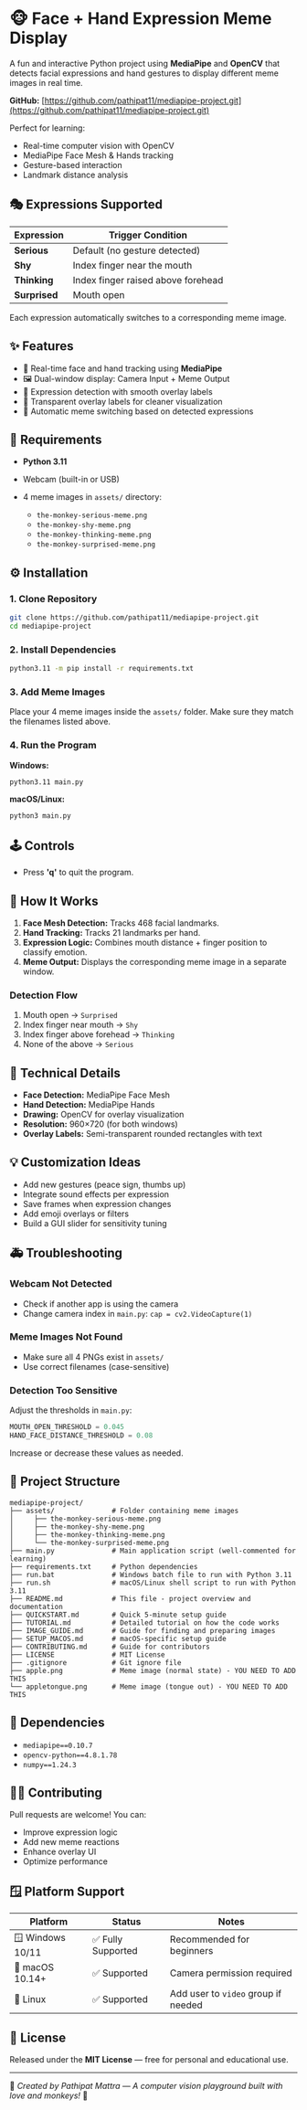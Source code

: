 # 🐵 Face + Hand Expression Meme Display

A fun and interactive Python project using **MediaPipe** and **OpenCV** that detects facial expressions and hand gestures to display different meme images in real time.

**GitHub:** [https://github.com/pathipat11/mediapipe-project.git](https://github.com/pathipat11/mediapipe-project.git)

Perfect for learning:

* Real-time computer vision with OpenCV
* MediaPipe Face Mesh & Hands tracking
* Gesture-based interaction
* Landmark distance analysis

## 🎭 Expressions Supported

| Expression    | Trigger Condition                  |
| ------------- | ---------------------------------- |
| **Serious**   | Default (no gesture detected)      |
| **Shy**       | Index finger near the mouth        |
| **Thinking**  | Index finger raised above forehead |
| **Surprised** | Mouth open                         |

Each expression automatically switches to a corresponding meme image.

## ✨ Features

* 🧠 Real-time face and hand tracking using **MediaPipe**
* 🖼️ Dual-window display: Camera Input + Meme Output
* 🧩 Expression detection with smooth overlay labels
* 🎨 Transparent overlay labels for cleaner visualization
* 🔄 Automatic meme switching based on detected expressions

## 🧰 Requirements

* **Python 3.11**
* Webcam (built-in or USB)
* 4 meme images in `assets/` directory:

  * `the-monkey-serious-meme.png`
  * `the-monkey-shy-meme.png`
  * `the-monkey-thinking-meme.png`
  * `the-monkey-surprised-meme.png`

## ⚙️ Installation

### 1. Clone Repository

```bash
git clone https://github.com/pathipat11/mediapipe-project.git
cd mediapipe-project
```

### 2. Install Dependencies

```bash
python3.11 -m pip install -r requirements.txt
```

### 3. Add Meme Images

Place your 4 meme images inside the `assets/` folder. Make sure they match the filenames listed above.

### 4. Run the Program

**Windows:**

```bash
python3.11 main.py
```

**macOS/Linux:**

```bash
python3 main.py
```

## 🕹️ Controls

* Press **'q'** to quit the program.

## 🧠 How It Works

1. **Face Mesh Detection:** Tracks 468 facial landmarks.
2. **Hand Tracking:** Tracks 21 landmarks per hand.
3. **Expression Logic:** Combines mouth distance + finger position to classify emotion.
4. **Meme Output:** Displays the corresponding meme image in a separate window.

### Detection Flow

1. Mouth open → `Surprised`
2. Index finger near mouth → `Shy`
3. Index finger above forehead → `Thinking`
4. None of the above → `Serious`

## 🧩 Technical Details

* **Face Detection:** MediaPipe Face Mesh
* **Hand Detection:** MediaPipe Hands
* **Drawing:** OpenCV for overlay visualization
* **Resolution:** 960×720 (for both windows)
* **Overlay Labels:** Semi-transparent rounded rectangles with text

## 💡 Customization Ideas

* Add new gestures (peace sign, thumbs up)
* Integrate sound effects per expression
* Save frames when expression changes
* Add emoji overlays or filters
* Build a GUI slider for sensitivity tuning

## 🚑 Troubleshooting

### Webcam Not Detected

* Check if another app is using the camera
* Change camera index in `main.py`: `cap = cv2.VideoCapture(1)`

### Meme Images Not Found

* Make sure all 4 PNGs exist in `assets/`
* Use correct filenames (case-sensitive)

### Detection Too Sensitive

Adjust the thresholds in `main.py`:

```python
MOUTH_OPEN_THRESHOLD = 0.045
HAND_FACE_DISTANCE_THRESHOLD = 0.08
```

Increase or decrease these values as needed.

## 🧩 Project Structure

```
mediapipe-project/
├── assets/              # Folder containing meme images
│     ├── the-monkey-serious-meme.png
│     ├── the-monkey-shy-meme.png
│     ├── the-monkey-thinking-meme.png
│     └── the-monkey-surprised-meme.png
├── main.py              # Main application script (well-commented for learning)
├── requirements.txt     # Python dependencies
├── run.bat              # Windows batch file to run with Python 3.11
├── run.sh               # macOS/Linux shell script to run with Python 3.11
├── README.md            # This file - project overview and documentation
├── QUICKSTART.md        # Quick 5-minute setup guide
├── TUTORIAL.md          # Detailed tutorial on how the code works
├── IMAGE_GUIDE.md       # Guide for finding and preparing images
├── SETUP_MACOS.md       # macOS-specific setup guide
├── CONTRIBUTING.md      # Guide for contributors
├── LICENSE              # MIT License
├── .gitignore           # Git ignore file
├── apple.png            # Meme image (normal state) - YOU NEED TO ADD THIS
└── appletongue.png      # Meme image (tongue out) - YOU NEED TO ADD THIS
```

## 🧾 Dependencies

* `mediapipe==0.10.7`
* `opencv-python==4.8.1.78`
* `numpy==1.24.3`

## 🧑‍💻 Contributing

Pull requests are welcome! You can:

* Improve expression logic
* Add new meme reactions
* Enhance overlay UI
* Optimize performance

## 🪟 Platform Support

| Platform         | Status            | Notes                               |
| ---------------- | ----------------- | ----------------------------------- |
| 🪟 Windows 10/11 | ✅ Fully Supported | Recommended for beginners           |
| 🍎 macOS 10.14+  | ✅ Supported       | Camera permission required          |
| 🐧 Linux         | ✅ Supported       | Add user to `video` group if needed |

## 📜 License

Released under the **MIT License** — free for personal and educational use.

---

🎥 *Created by Pathipat Mattra — A computer vision playground built with love and monkeys!* 🐒
